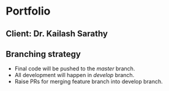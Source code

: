 # Portfolio
## Client: Dr. Kailash Sarathy

## Branching strategy
- Final code will be pushed to the *master* branch.
- All development will happen in *develop* branch.
- Raise PRs for merging feature branch into develop branch.